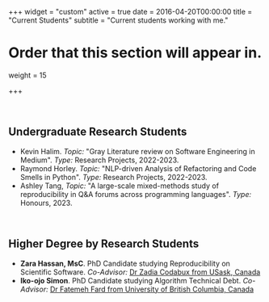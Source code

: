 +++
widget = "custom"
active = true
date = 2016-04-20T00:00:00
title = "Current Students"
subtitle = "Current students working with me."

# Order that this section will appear in.
weight = 15

+++






</br>


## Undergraduate Research Students

- Kevin Halim. _Topic:_ "Gray Literature review on Software Engineering in Medium". _Type:_ Research Projects, 2022-2023.
- Raymond Horley. _Topic:_ "NLP-driven Analysis of Refactoring and Code Smells in Python". _Type:_ Research Projects, 2022-2023.
- Ashley Tang, _Topic:_ "A large-scale mixed-methods study of reproducibility in Q&A forums across programming languages". _Type:_ Honours, 2023.




</br>

## Higher Degree by Research Students

- **Zara Hassan, MsC**. PhD Candidate studying Reproducibility on Scientific Software. _Co-Advisor:_ [Dr Zadia Codabux from USask, Canada](https://www.cs.usask.ca/faculty/zadiacodabux/index.html)
- **Iko-ojo Simon**. PhD Candidate studying Algorithm Technical Debt. _Co-Advisor:_ [Dr Fatemeh Fard from University of British Columbia, Canada](https://cmps.ok.ubc.ca/about/contact/fatemeh-hendijani-fard/)


